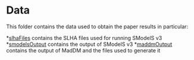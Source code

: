 # Data

This folder contains the data used to obtain the paper results in particular:

 *[slhaFiles](./slhaFiles) contains the SLHA files used for running SModelS v3
 *[smodelsOutput](./smodelsOutput) contains the output of SModelS v3
 *[maddmOutput](./maddmOutput) contains the output of MadDM and the files used to generate it

